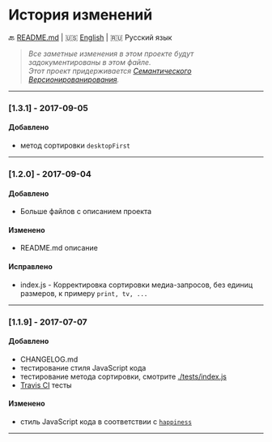 # История изменений

:back: [README.md](./README-RU.md)
|
:us: [English](./CHANGELOG.md)
|
:ru: Русский язык

> _Все заметные изменения в этом проекте будут задокументированы в этом файле._  
> _Этот проект придерживается [Семантического Версионированирования](http://semver.org/lang/ru/)._

---

### [1.3.1] - 2017-09-05

#### Добавлено

- метод сортировки `desktopFirst`

---

### [1.2.0] - 2017-09-04

#### Добавлено

- Больше файлов с описанием проекта

#### Изменено

- README.md описание

#### Исправлено

- index.js - Корректировка сортировки медиа-запросов, без единиц размеров, к примеру `print, tv, ...`

---

### [1.1.9] - 2017-07-07

#### Добавлено

- CHANGELOG.md
- тестирование стиля JavaScript кода
- тестирование метода сортировки, смотрите [./tests/index.js](./tests/index.js)
- [Travis CI](https://travis-ci.org/dutchenkoOleg/gulp-not-supported-file) тесты

#### Изменено

- стиль JavaScript кода в соответствии с [`happiness`]((https://github.com/JedWatson/happiness))

---
